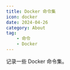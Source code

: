 ```yaml
---
title: Docker 命令集
icon: docker
date: 2024-04-26
category: About
tag:
    - 命令
    - Docker
---
```


记录一些 Docker 命令集。

<!-- more -->

<AutoCatalog />
